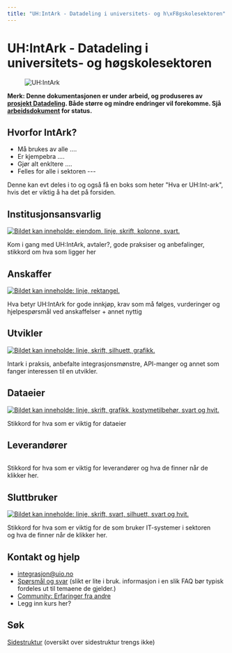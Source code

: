 ```yaml
---
title: "UH:IntArk - Datadeling i universitets- og h\xF8gskolesektoren"
---
```


# UH:IntArk - Datadeling i universitets- og høgskolesektoren



<div class="vrtx-row">
 <div class="vrtx-box">
 <div class="vrtx-box-content">
<figure><img alt="UH:IntArk" src="/datadeling/img/logo.png"/></figure><p><strong>Merk: Denne dokumentasjonen er under arbeid, og produseres av <a href="https://www.unit.no/prosjekter/datadeling-i-hoyere-utdanning-og-forskning">prosjekt Datadeling</a>. Både større og mindre endringer vil forekomme. Sjå <a href="/docs/datadeling/status">arbeidsdokument</a> for status.</strong></p>

</div>
 </div>
</div>

<div class="vrtx-row">
 <div class="vrtx-box">
<h2>Hvorfor IntArk?</h2> <div class="vrtx-box-content">
<ul>
<li>Må brukes av alle ....</li>
<li>Er kjempebra ....</li>
<li>Gjør alt enkltere ....</li>
<li>Felles for alle i sektoren ---</li>
</ul>
<p>Denne kan evt deles i to og også få en boks som heter "Hva er UH:Int-ark", hvis det er viktig å ha det på forsiden. </p>

</div>
 </div>
</div>

<div class="vrtx-row">
 <div class="vrtx-box">
<h2>Institusjonsansvarlig</h2>  <div class="vrtx-box-picture">
   <a href="/docs/datadeling/malgrupper/institusjonsansvarlig/">   <img src="/prosjekter/datadeling/arbeidsomrader/integrasjonsarkitektur/dokumentasjon/image-20201215130407-3.png" alt="Bildet kan inneholde: eiendom, linje, skrift, kolonne, svart." />
   </a>
  </div>
 <div class="vrtx-box-content">
<p>Kom i gang med UH:IntArk, avtaler?, gode praksiser og anbefalinger, stikkord om hva som ligger her</p>

</div>
 </div>
 <div class="vrtx-box">
<h2>Anskaffer</h2>  <div class="vrtx-box-picture">
   <a href="/docs/datadeling/malgrupper/anskaffer/">   <img src="/prosjekter/datadeling/arbeidsomrader/integrasjonsarkitektur/dokumentasjon/image-20201215130109-2.png" alt="Bildet kan inneholde: linje, rektangel." />
   </a>
  </div>
 <div class="vrtx-box-content">
<p>Hva betyr UH:IntArk for gode innkjøp, krav som må følges, vurderinger og hjelpespørsmål ved anskaffelser + annet nyttig</p>

</div>
 </div>
 <div class="vrtx-box">
<h2>Utvikler</h2>  <div class="vrtx-box-picture">
   <a href="/docs/datadeling/malgrupper/utvikler/">   <img src="/prosjekter/datadeling/arbeidsomrader/integrasjonsarkitektur/dokumentasjon/image-20201215130727-4.png" alt="Bildet kan inneholde: linje, skrift, silhuett, grafikk." />
   </a>
  </div>
 <div class="vrtx-box-content">
<p>Intark i praksis, anbefalte integrasjonsmønstre, API-manger og annet som fanger interessen til en utvikler. </p>

</div>
 </div>
</div>

<div class="vrtx-row">
 <div class="vrtx-box">
<h2>Dataeier</h2>  <div class="vrtx-box-picture">
   <a href="/docs/datadeling/malgrupper/dataeier/">   <img src="/prosjekter/datadeling/arbeidsomrader/integrasjonsarkitektur/dokumentasjon/image-20201215131211-5.png" alt="Bildet kan inneholde: linje, skrift, grafikk, kostymetilbehør, svart og hvit." />
   </a>
  </div>
 <div class="vrtx-box-content">
<p>Stikkord for hva som er viktig for dataeier</p>

</div>
 </div>
 <div class="vrtx-box">
<h2>Leverandører</h2>  <div class="vrtx-box-picture">
   <a href="/docs/datadeling/malgrupper/leverandor/">   <img src="/prosjekter/datadeling/arbeidsomrader/integrasjonsarkitektur/dokumentasjon/image-20201215131348-6.png" alt="" />
   </a>
  </div>
 <div class="vrtx-box-content">
<p>Stikkord for hva som er viktig for leverandører og hva de finner når de klikker her.</p>

</div>
 </div>
 <div class="vrtx-box">
<h2>Sluttbruker</h2>  <div class="vrtx-box-picture">
   <a href="/docs/datadeling/malgrupper/sluttbruker/">   <img src="/prosjekter/datadeling/arbeidsomrader/integrasjonsarkitektur/dokumentasjon/image-20201215131825-7.png" alt="Bildet kan inneholde: linje, skrift, svart, silhuett, svart og hvit." />
   </a>
  </div>
 <div class="vrtx-box-content">
<p>Stikkord for hva som er viktig for de som bruker IT-systemer i sektoren og hva de finner når de klikker her.</p>

</div>
 </div>
</div>

<div class="vrtx-row">
 <div class="vrtx-box">
<h2>Kontakt og hjelp</h2> <div class="vrtx-box-content">
<ul>
<li><a href="mailto:integrasjon@uio.no">integrasjon@uio.no</a></li>
<li><a href="/docs/datadeling/faq">Spørsmål og svar</a> (slikt er lite i bruk. informasjon i en slik FAQ bør typisk fordeles ut til temaene de gjelder.)</li>
<li><a href="/docs/datadeling/community">Community: Erfaringer fra andre</a></li>
<li>Legg inn kurs her?</li>
</ul>

</div>
 </div>
 <div class="vrtx-box">
<h2>Søk</h2> <div class="vrtx-box-content">
<div></div>
<div><a href="/docs/datadeling/sidestruktur">Sidestruktur</a> (oversikt over sidestruktur trengs ikke)</div>

</div>
 </div>
</div>

